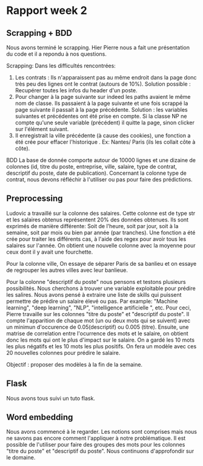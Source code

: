 # Rapport week 2

## Scrapping + BDD
Nous avons terminé le scrapping. Hier Pierre nous a fait une présentation du code et il a repondu à nos questions.


Scrapping:
Dans les difficultés rencontrées:
1) Les contrats : Ils n'apparaissent pas au même endroit dans la page donc très peu des lignes ont le contrat (autours de 10%).
Solution possible : Recupérer toutes les infos du header d'un poste. 
2) Pour changer à la page suivante sur indeed les paths avaient le même nom de classe. Ils passaient à la page suivante et une fois scrappé la page suivante il passait à la page précédente.
Solution : les variables suivantes et précédentes ont été prise en compte. Si la classe NP ne compte qu'une seule variable (précédent) il quitte la page, sinon clicker sur l'élément suivant.
3) Il enregistrait la ville précédente (à cause des cookies), une fonction a été crée pour effacer l'historique . Ex: Nantes/ Paris (ils les collait côte à côte).


BDD
La base de donnée comporte autour de 10000 lignes et une dizaine de colonnes (id, titre du poste, entreprise, ville, salaire, type de contrat, descriptif du poste, date de publication).
Concernant la colonne type de contrat, nous devons réfléchir à l'utiliser ou pas pour faire des prédictions.



## Preprocessing
Ludovic a travaillé sur la colonne des salaires. Cette colonne est de type str et les salaires obtenus représentent 20% des données obtenues. Ils sont exprimés de manière différente:
Soit de l'heure, soit par jour, soit à la semaine, soit par mois ou bien par année (par tranches). Une fonction a été crée pour traiter les différents cas, à l'aide des regex pour avoir tous les salaires sur l'année. On obtient une nouvelle colonne avec la moyenne pour ceux dont il y avait une fourchette.

Pour la colonne ville, On essaye de séparer Paris de sa banlieu et on essaye de regrouper les autres villes avec leur banlieue.

Pour la colonne "descriptif du poste" nous pensons et testons plusieurs possibilités. Nous cherchons à trouver une variable exploitable pour prédire les salires. Nous avons pensé à extraire une liste de skills qui puissent permettre de prédire un salaire élevé ou pas. Par example: "Machine learning", "deep learning", "NLP", "intelligence artificielle ", etc.
Pour ceci, Pierre travaille sur les colonnes "titre du poste" et "descriptif du poste". Il compte l'apparition de chaque mot (un ou deux mots qui se suivent) avec un minimun d'occurence de  0.05(descriptif) ou 0.005 (titre). Ensuite, une matrise de correlation entre l'ocurrence des mots et le salaire, on obtient donc les mots qui ont le plus d'impact sur le salaire. On a gardé les 10 mots les plus négatifs et les 10 mots les plus positifs. On fera un modèle avec ces 20 nouvelles colonnes pour prédire le salaire. 

Objectif : proposer des modèles à la fin de la semaine.



## Flask
Nous avons tous suivi un tuto flask.



## Word embedding
Nous avons commencé à le regarder. Les notions sont comprises mais nous ne savons pas encore comment l'appliquer à notre problématique. 
Il est possible de l'utiliser pour faire des groupes des mots pour les colonnes "titre du poste" et "descriptif du poste".
Nous continuons d'approfondir sur le domaine.

